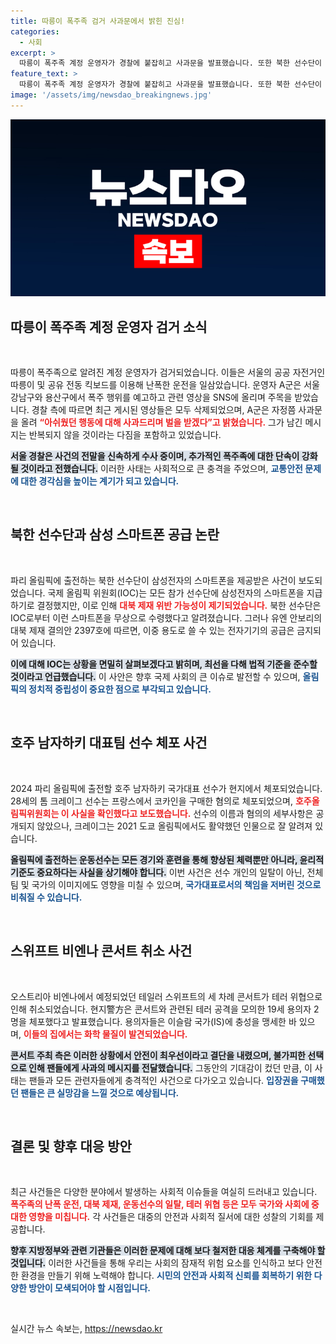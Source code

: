 ```yaml
---
title: 따릉이 폭주족 검거 사과문에서 밝힌 진심!
categories:
  - 사회
excerpt: >
  따릉이 폭주족 계정 운영자가 경찰에 붙잡히고 사과문을 발표했습니다. 또한 북한 선수단이 삼성 스마트폰을 받으며 대북제재 위반 논란이 일고 있습니다. 호주 하키 대표는 코카인 구매 혐의로 체포되었고, 테일러 스위프트 콘서트는 테러 모의로 취소되었습니다. 모든 소식을 지금 확인하세요!
feature_text: >
  따릉이 폭주족 계정 운영자가 경찰에 붙잡히고 사과문을 발표했습니다. 또한 북한 선수단이 삼성 스마트폰을 받으며 대북제재 위반 논란이 일고 있습니다. 호주 하키 대표는 코카인 구매 혐의로 체포되었고, 테일러 스위프트 콘서트는 테러 모의로 취소되었습니다. 모든 소식을 지금 확인하세요!
image: '/assets/img/newsdao_breakingnews.jpg'
---
```


<p><img src="/assets/img/newsdao_breakingnews.jpg" alt="flaretime 속보" /></p>

<h2 data-ke-size="size26">따릉이 폭주족 계정 운영자 검거 소식</h2>

<p data-ke-size="size16">&nbsp;</p>

<p>따릉이 폭주족으로 알려진 계정 운영자가 검거되었습니다. 이들은 서울의 공공 자전거인 따릉이 및 공유 전동 킥보드를 이용해 난폭한 운전을 일삼았습니다. 운영자 A군은 서울 강남구와 용산구에서 폭주 행위를 예고하고 관련 영상을 SNS에 올리며 주목을 받았습니다. 경찰 측에 따르면 최근 게시된 영상들은 모두 삭제되었으며, A군은 자정쯤 사과문을 올려 <b><span style="color: #ee2323;">“아쉬웠던 행동에 대해 사과드리며 벌을 받겠다”고 밝혔습니다.</span></b> 그가 남긴 메시지는 반복되지 않을 것이라는 다짐을 포함하고 있었습니다.</p>

<p><b><span style="background-color: #21538527;">서울 경찰은 사건의 전말을 신속하게 수사 중이며, 추가적인 폭주족에 대한 단속이 강화될 것이라고 전했습니다.</span></b> 이러한 사태는 사회적으로 큰 충격을 주었으며, <b><span style="color: #1a5490;">교통안전 문제에 대한 경각심을 높이는 계기가 되고 있습니다.</span></b> </p>

<p data-ke-size="size16">&nbsp;</p>

<h2 data-ke-size="size26">북한 선수단과 삼성 스마트폰 공급 논란</h2>

<p data-ke-size="size16">&nbsp;</p>

<p>파리 올림픽에 출전하는 북한 선수단이 삼성전자의 스마트폰을 제공받은 사건이 보도되었습니다. 국제 올림픽 위원회(IOC)는 모든 참가 선수단에 삼성전자의 스마트폰을 지급하기로 결정했지만, 이로 인해 <b><span style="color: #ee2323;">대북 제재 위반 가능성이 제기되었습니다.</span></b> 북한 선수단은 IOC로부터 이런 스마트폰을 무상으로 수령했다고 알려졌습니다. 그러나 유엔 안보리의 대북 제재 결의안 2397호에 따르면, 이중 용도로 쓸 수 있는 전자기기의 공급은 금지되어 있습니다.</p>

<p><b><span style="background-color: #21538527;">이에 대해 IOC는 상황을 면밀히 살펴보겠다고 밝히며, 최선을 다해 법적 기준을 준수할 것이라고 언급했습니다.</span></b> 이 사안은 향후 국제 사회의 큰 이슈로 발전할 수 있으며, <b><span style="color: #1a5490;">올림픽의 정치적 중립성이 중요한 점으로 부각되고 있습니다.</span></b></p>

<p data-ke-size="size16">&nbsp;</p>

<h2 data-ke-size="size26">호주 남자하키 대표팀 선수 체포 사건</h2>

<p data-ke-size="size16">&nbsp;</p>

<p>2024 파리 올림픽에 출전할 호주 남자하키 국가대표 선수가 현지에서 체포되었습니다. 28세의 톰 크레이그 선수는 프랑스에서 코카인을 구매한 혐의로 체포되었으며, <b><span style="color: #ee2323;">호주올림픽위원회는 이 사실을 확인했다고 보도했습니다.</span></b> 선수의 이름과 혐의의 세부사항은 공개되지 않았으나, 크레이그는 2021 도쿄 올림픽에서도 활약했던 인물으로 잘 알려져 있습니다.</p>

<p><b><span style="background-color: #21538527;">올림픽에 출전하는 운동선수는 모든 경기와 훈련을 통해 향상된 체력뿐만 아니라, 윤리적 기준도 중요하다는 사실을 상기해야 합니다.</span></b> 이번 사건은 선수 개인의 일탈이 아닌, 전체 팀 및 국가의 이미지에도 영향을 미칠 수 있으며, <b><span style="color: #1a5490;">국가대표로서의 책임을 저버린 것으로 비춰질 수 있습니다.</span></b> </p>

<p data-ke-size="size16">&nbsp;</p>

<h2 data-ke-size="size26">스위프트 비엔나 콘서트 취소 사건</h2>

<p data-ke-size="size16">&nbsp;</p>

<p>오스트리아 비엔나에서 예정되었던 테일러 스위프트의 세 차례 콘서트가 테러 위협으로 인해 취소되었습니다. 현지警方은 콘서트와 관련된 테러 공격을 모의한 19세 용의자 2명을 체포했다고 발표했습니다. 용의자들은 이슬람 국가(IS)에 충성을 맹세한 바 있으며, <b><span style="color: #ee2323;">이들의 집에서는 화학 물질이 발견되었습니다.</span></b> </p>

<p><b><span style="background-color: #21538527;">콘서트 주최 측은 이러한 상황에서 안전이 최우선이라고 결단을 내렸으며, 불가피한 선택으로 인해 팬들에게 사과의 메시지를 전달했습니다.</span></b> 그동안의 기대감이 컸던 만큼, 이 사태는 팬들과 모든 관련자들에게 충격적인 사건으로 다가오고 있습니다. <b><span style="color: #1a5490;">입장권을 구매했던 팬들은 큰 실망감을 느낄 것으로 예상됩니다.</span></b> </p>

<p data-ke-size="size16">&nbsp;</p>

<h2 data-ke-size="size26">결론 및 향후 대응 방안</h2>

<p data-ke-size="size16">&nbsp;</p>

<p>최근 사건들은 다양한 분야에서 발생하는 사회적 이슈들을 여실히 드러내고 있습니다. <b><span style="color: #ee2323;">폭주족의 난폭 운전, 대북 제재, 운동선수의 일탈, 테러 위협 등은 모두 국가와 사회에 중대한 영향을 미칩니다.</span></b> 각 사건들은 대중의 안전과 사회적 질서에 대한 성찰의 기회를 제공합니다.</p>

<p><b><span style="background-color: #21538527;">향후 지방정부와 관련 기관들은 이러한 문제에 대해 보다 철저한 대응 체계를 구축해야 할 것입니다.</span></b> 이러한 사건들을 통해 우리는 사회의 잠재적 위험 요소를 인식하고 보다 안전한 환경을 만들기 위해 노력해야 합니다. <b><span style="color: #1a5490;">시민의 안전과 사회적 신뢰를 회복하기 위한 다양한 방안이 모색되어야 할 시점입니다.</span></b> </p>

<p data-ke-size="size16">&nbsp;</p>
실시간 뉴스 속보는, <a href="https://newsdao.kr" rel="dofollow">https://newsdao.kr</a>


